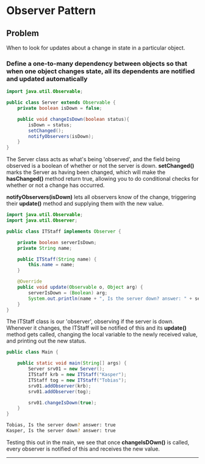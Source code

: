 # Observer Pattern

## Problem

When to look for updates about a change in state in a particular object.

### Define a one-to-many dependency between objects so that when one object changes state, all its dependents are notified and updated automatically

```java
import java.util.Observable;

public class Server extends Observable {
    private boolean isDown = false;

    public void changeIsDown(boolean status){
        isDown = status;
        setChanged();
        notifyObservers(isDown);
    }
}

```

The Server class acts as what's being 'observed', and the field being observed is a boolean of whether or not the server is down. **setChanged()** marks the Server as having been changed, which will make the **hasChanged()** method return true, allowing you to do conditional checks for whether or not a change has occurred. 

**notifyObservers(isDown)** lets all observers know of the change, triggering their **update()** method and supplying them with the new value.

```java
import java.util.Observable;
import java.util.Observer;

public class ITStaff implements Observer {

    private boolean serverIsDown;
    private String name;

    public ITStaff(String name) {
        this.name = name;
    }

    @Override
    public void update(Observable o, Object arg) {
        serverIsDown = (Boolean) arg;
        System.out.println(name + ", Is the server down? answer: " + serverIsDown);
    }
}

```

The ITStaff class is our 'observer', observing if the server is down. Whenever it changes, the ITStaff will be notified of this and its **update()** method gets called, changing the local variable to the newly received value, and printing out the new status.

```java
public class Main {

    public static void main(String[] args) {
        Server srv01 = new Server();
        ITStaff krb = new ITStaff("Kasper");
        ITStaff tog = new ITStaff("Tobias");
        srv01.addObserver(krb);
        srv01.addObserver(tog);

        srv01.changeIsDown(true);
    }
}

```

```bash
Tobias, Is the server down? answer: true
Kasper, Is the server down? answer: true
```

Testing this out in the main, we see that once **changeIsDOwn()** is called, every observer is notified of this and receives the new value.
___